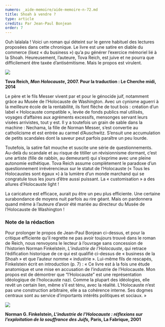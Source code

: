 ```yaml
---
numero: _aide-memoire/aide-memoire-n-72.md
title: Shoah à vendre ?
type: article
credits: Par Jean-Paul Bonjean
order: 7
---
```

Ouh lalalala ! Voici un roman qui déteint sur le genre habituel des lectures proposées dans cette chronique. Le livre est une satire en diable du commerce (lisez « du business ») qu’a pu générer l’exercice mémoriel lié à la Shoah. Heureusement, l’auteure, Tova Reich, est juive et ne pourra que difficilement être taxée d’antisémitisme. Mais le propos est virulent.

![](/assets/uploads/am72_p.8_jpb_tova_reich.jpg)

**Tova Reich, _Mon Holocauste_, 2007. Pour la traduction : Le Cherche midi, 2014**

Le père et le fils Messer vivent par et pour le génocide juif, notamment grâce au Musée de l’Holocauste de Washington. Avec un cynisme aguerri à la meilleure école de la rentabilité, ils font flèche de tout bois : création d’un label « Holocauste compatible », levée de fonds publics mal utilisés, voyages d’affaires aux agréments excessifs, mensonges servant leurs visées arrivistes, tout y est. Il y a toutefois un grain de sable dans la machine : Nechama, la fille de Norman Messer, s’est convertie au catholicisme et est entrée au carmel d’Auschwitz. S’ensuit une accumulation de petits scandales dont la saveur peut parfois paraître un peu lourde.

Toutefois, la satire fait mouche et suscite une série de questionnements. Au-delà du scandale et au risque de titiller un révisionnisme dormant, c’est une artiste (fille de rabbin, au demeurant) qui s’exprime avec une pleine autonomie esthétique. Tova Reich assume complètement le paradoxe d’un questionnement irrévérencieux sur le statut de l’Holocauste (« Tous les Holocaustes sont égaux ») à la lumière d’un monde marchand qui se congratule tous les jours d’être aussi puissant. La « customisation » a des allures d’Holocauste light !

La caricature est efficace, aurait pu être un peu plus efficiente. Une certaine surabondance de moyens nuit parfois au rire géant. Mais on pardonnera quand même à l’auteure d’avoir été mariée au directeur du Musée de l’Holocauste de Washington !

### Note de la rédaction

Pour prolonger le propos de Jean-Paul Bonjean ci-dessus, et pour la critique efficiente qu’il regrette ne pas avoir toujours trouvé dans le roman de Reich, nous renvoyons le lecteur à l’ouvrage sans concession de l’historien Norman Finkelstein, _L’industrie de l’Holocauste_, qui retrace l’édification historique de ce qui est qualifié ci-dessus de « business de la Shoah » et que l’auteur nomme « industrie ». Lui-même fils de rescapés, Finkelstein écrit en introduction (p. 7) : « Ce livre est à la fois une étude anatomique et une mise en accusation de l’industrie de l’Holocauste. Mon propos est de démontrer que “l’Holocauste” est une représentation idéologique de l’holocauste nazi. Comme la plupart des idéologies, elle revêt un certain lien, même s’il est ténu, avec la réalité. L’Holocauste n’est pas une construction arbitraire, elle a sa cohérence interne. Ses dogmes centraux sont au service d’importants intérêts politiques et sociaux. »

![](/assets/uploads/am72_p.8_norman-finkelstein-lindustrie-de-lholocauste.jpg)

**Norman G. Finkelstein, _L’industrie de l’Holocauste : réflexions sur l’exploitation de la souffrance des Juifs,_ Paris, La Fabrique, 2001**
